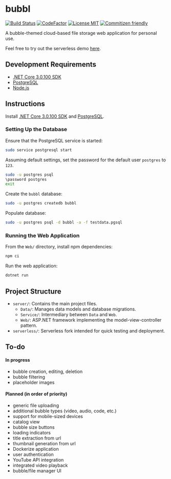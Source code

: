 # bubbl

[![Build Status](https://nilla.visualstudio.com/bubbl/_apis/build/status/jcsison.bubbl?branchName=master)](https://nilla.visualstudio.com/bubbl/_build/latest?definitionId=1&branchName=master)
[![CodeFactor](https://www.codefactor.io/repository/github/jcsison/bubbl/badge)](https://www.codefactor.io/repository/github/jcsison/bubbl)
[![License MIT](https://img.shields.io/badge/License-MIT-yellow.svg)](https://github.com/jcsison/bubbl/blob/master/LICENSE)
[![Commitizen friendly](https://img.shields.io/badge/commitizen-friendly-brightgreen.svg)](http://commitizen.github.io/cz-cli/)

A bubble-themed cloud-based file storage web application for personal use.

Feel free to try out the serverless demo [here](https://d3umsnoinocrtq.cloudfront.net/).

## Development Requirements
- [.NET Core 3.0.100 SDK](https://dotnet.microsoft.com/download/dotnet-core/3.0)
- [PostgreSQL](https://www.postgresql.org/download/)
- [Node.js](https://nodejs.org/en/download/current/)

## Instructions
Install [.NET Core 3.0.100 SDK](https://dotnet.microsoft.com/download/dotnet-core/3.0) and [PostgreSQL](https://www.postgresql.org/download/).

### Setting Up the Database

Ensure that the PostgreSQL service is started:

``` bash
sudo service postgresql start
```

Assuming default settings, set the password for the default user `postgres` to `123`.

```bash
sudo -u postgres psql
\password postgres
exit
```

Create the `bubbl` database:

``` bash
sudo -u postgres createdb bubbl
```

Populate database:

``` bash
sudo -u postgres psql -d bubbl -a -f testdata.pgsql
```

### Running the Web Application

From the `Web/` directory, install npm dependencies:

``` bash
npm ci
```

Run the web application:

``` bash
dotnet run
```

## Project Structure
- `server/`: Contains the main project files.
    - `Data/`: Manages data models and database migrations.
    - `Service/`: Intermediary between `Data` and `Web`.
    - `Web/`: ASP.NET framework implementing the model-view-controller pattern.
- `serverless/`: Serverless fork intended for quick testing and deployment.

## To-do
#### In progress
- bubble creation, editing, deletion
- bubble filtering
- placeholder images

#### Planned (in order of priority)
- generic file uploading
- additional bubble types (video, audio, code, etc.)
- support for mobile-sized devices
- catalog view
- bubble size buttons
- loading indicators
- title extraction from url
- thumbnail generation from url
- Dockerize application
- user authentication
- YouTube API integration
- integrated video playback
- bubble/file manager UI
